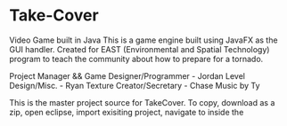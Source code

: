 # Take-Cover
Video Game built in Java
This is a game engine built using JavaFX as the GUI handler. Created for EAST (Environmental and Spatial Technology) 
program to teach the community about how to prepare for a tornado. 


Project Manager && Game Designer/Programmer - Jordan
Level Design/Misc. - Ryan
Texture Creator/Secretary - Chase
Music by Ty

This is the master project source for TakeCover. To copy, download as a zip, open eclipse, import exisiting project, 
navigate to inside the 
